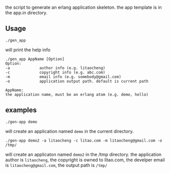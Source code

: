 the script to generate an erlang application skeleton.
the app template is in the app.in directory.

## Usage

    ./gen_app 

will print the help info

    ./gen_app AppName [Option]
    Option:
    -a             author info (e.g. litaocheng)
    -c             copyright info (e.g. abc.com)
    -m             email info (e.g. somebody@gmail.com)
    -o             application output path. default is current path

    AppName:
    the application name, must be an erlang atom (e.g. demo, hello)


## examples

    ./gen-app demo

will create an application named `demo` in the current directory.

    ./gen-app demo2 -a litaocheng -c litao.com -m litaocheng@gmail.com -o /tmp/

will create an applicaton named `demo2` in the /tmp directory. the application
author is `litaocheng`, the copyright is owned to litao.com, the develper email
is `litaocheng@gmail.com`, the output path is `/tmp/`



